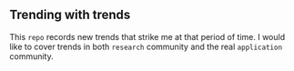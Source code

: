 
## Trending with trends

This `repo` records new trends that strike me at that period of time.
I would like to cover trends in both `research` community and the real `application` community.
